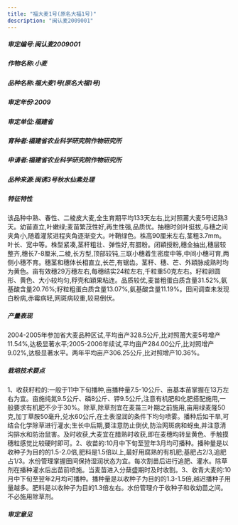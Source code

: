 ```yaml
---
title: "福大麦1号(原名大福1号)"
description: "闽认麦2009001"
---
```

##### 审定编号:闽认麦2009001

##### 作物名称:小麦

##### 品种名称:福大麦1号(原名大福1号)

##### 审定年份:2009

##### 审定单位:福建省

##### 育种者:福建省农业科学研究院作物研究所

##### 申请者:福建省农业科学研究院作物研究所

##### 品种来源:闽诱3号秋水仙素处理

##### 特征特性
该品种中熟、春性、二棱皮大麦,全生育期平均133天左右,比对照莆大麦5号迟熟3天。幼苗直立,叶嫩绿;麦苗繁茂性好,再生性强,品质优。抽穗时剑叶挺拔,与穗之间夹角小,随着灌浆进程夹角逐渐变大。叶鞘绿色。株高90厘米左右,茎粗3.7mm。叶长、宽中等。株型紧凑,茎秆粗壮、弹性好,有腊粉。闭穎授粉,穗全抽出,穗层较整齐,穗长7-8厘米,二棱,长方型,顶部较钝,三联小穗着生密度中等,中间小穗可育,两侧小穗不育。穗茎和穗体长相直立,长芒,有锯齿。茎秆、穗、芒、外穎脉成熟时均为黄色。亩有效穗29万穗左右,每穗结实24粒左右,千粒重50克左右。籽粒卵圆形、黄色、大小较均匀,稃壳和穎果粘连。品质较优,麦苗粗蛋白质含量31.52%,氨基酸含量20.76%;籽粒粗蛋白质含量13.07%,氨基酸含量11.19%。田间调查未发现白粉病,赤霉病轻,网斑病较重,较易倒伏。

##### 产量表现
2004-2005年参加省大麦品种区试,平均亩产328.5公斤,比对照莆大麦5号增产11.54%,达极显著水平;2005-2006年续试,平均亩产284.00公斤,比对照增产9.02%,达极显著水平。两年平均亩产306.25公斤,比对照增产10.36%。

##### 栽培技术要点
1、收获籽粒的:一般于11中下旬播种,亩播种量7.5-10公斤、亩基本苗掌握在13万左右为宜。亩施纯氮9.5公斤、磷8公斤、钾9.5公斤,注意有机肥和化肥搭配施用,一般要求有机肥不少于30%。除草,除草剂宜在麦苗三叶期之前施用,亩用绿麦隆50克,加丁草胺50毫升,兑水60公斤,在土表湿润的条件下均匀喷雾。播种后如干旱,可结合化学除草进行灌水;生长中后期,要注意防止倒伏,防治网斑病和蚜虫,并注意清沟排水和防治鼠害。及时收获,大麦宜在腊熟时收获,即在麦穗均转呈黄色、手触摸穗粒感觉比较硬时即可。2、收苗的:10月中下旬至翌年3月均可播种。播种量是以收种子为目的的1.5-2.0倍,肥料是1.5倍以上,最好用腐熟的有机肥;基肥占2/3,追肥占1/3。水份管理掌握田间保持湿润状态为宜。每次割苗后进行追肥、灌水。除草剂在播种灌水后出苗前喷施。当麦苗进入分蘖盛期时及时收割。3、收青大麦的:10月中下旬至翌年2月均可播种。播种量是以收种子为目的的1.3-1.5倍,越迟播种子用量越多。肥料是以收种子为目的1.3倍左右。水份管理介于收种子和收幼苗之间。不必施用除草剂。

##### 审定意见

